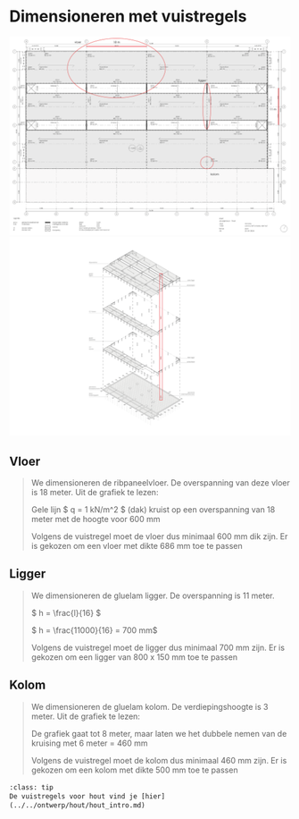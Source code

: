 # Dimensioneren met vuistregels

<img src="Images/voorbeeldenberekeningen4.png" alt="tekening" class="bg-primary" width="1000px">
<img src="Images/voorbeeldenberekeningen2.png" alt="tekeningaxo" width="1000px">


## Vloer

>
>We dimensioneren de ribpaneelvloer. De overspanning van deze vloer is 18 meter.
>Uit de grafiek te lezen: 
>
>Gele lijn $ q = 1 kN/m^2 $ (dak) kruist op een overspanning van 18 meter met de hoogte voor 600 mm
>
>Volgens de vuistregel moet de vloer dus minimaal 600 mm dik zijn. Er is gekozen om een vloer met dikte 686 mm toe te passen
>


## Ligger

>
>We dimensioneren de gluelam ligger. De overspanning is 11 meter.
>
>$ h = \frac{l}{16} $
>
>$ h = \frac{11000}{16} = 700 mm$
>
>Volgens de vuistregel moet de ligger dus minimaal 700 mm zijn. Er is gekozen om een ligger van 800 x 150 mm toe te passen
>


## Kolom

>
>We dimensioneren de gluelam kolom. De verdiepingshoogte is 3 meter.
>Uit de grafiek te lezen: 
>
>De grafiek gaat tot 8 meter, maar laten we het dubbele nemen van de kruising met 6 meter = 460 mm
>
>Volgens de vuistregel moet de kolom dus minimaal 460 mm zijn. Er is gekozen om een kolom met dikte 500 mm toe te passen
>


`````{admonition} Tip
:class: tip
De vuistregels voor hout vind je [hier](../../ontwerp/hout/hout_intro.md)
`````

